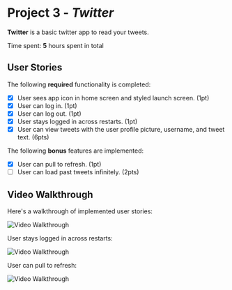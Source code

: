 # Project 3 - *Twitter*

**Twitter** is a basic twitter app to read your tweets.

Time spent: **5** hours spent in total

## User Stories

The following **required** functionality is completed:

- [x] User sees app icon in home screen and styled launch screen. (1pt)
- [x] User can log in. (1pt)
- [x] User can log out. (1pt)
- [x] User stays logged in across restarts. (1pt)
- [x] User can view tweets with the user profile picture, username, and tweet text. (6pts)

The following **bonus** features are implemented:

- [x] User can pull to refresh. (1pt)
- [ ] User can load past tweets infinitely. (2pts)

## Video Walkthrough

Here's a walkthrough of implemented user stories:

<img src='https://i.imgur.com/23JSLLt.gif' title='Video Walkthrough' width='' alt='Video Walkthrough' />

User stays logged in across restarts:

<img src='https://i.imgur.com/MERauob.gif' title='Video Walkthrough' width='' alt='Video Walkthrough' />

User can pull to refresh:

<img src='https://i.imgur.com/orDI6Te.gif' title='Video Walkthrough' width='' alt='Video Walkthrough' />


